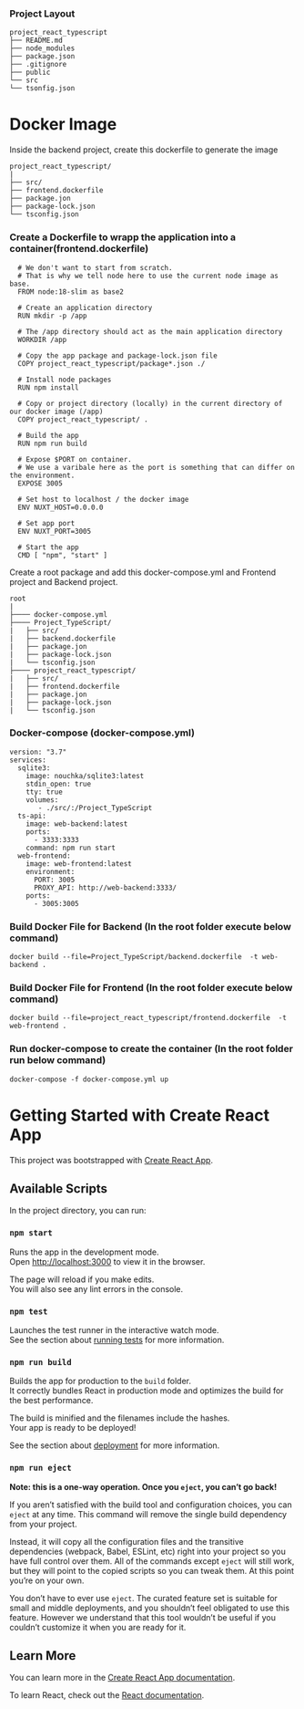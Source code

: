 
### Project Layout
```
project_react_typescript
├── README.md
├── node_modules
├── package.json
├── .gitignore
├── public
└── src
└── tsonfig.json
```

# Docker Image
Inside the backend project, create this dockerfile to generate the image 
```
project_react_typescript/
|
├── src/
├── frontend.dockerfile
├── package.jon
├── package-lock.json
└── tsconfig.json
```
### Create a Dockerfile to wrapp the application into a container(frontend.dockerfile)
      # We don't want to start from scratch.
      # That is why we tell node here to use the current node image as base.
      FROM node:18-slim as base2

      # Create an application directory
      RUN mkdir -p /app

      # The /app directory should act as the main application directory
      WORKDIR /app

      # Copy the app package and package-lock.json file
      COPY project_react_typescript/package*.json ./

      # Install node packages
      RUN npm install

      # Copy or project directory (locally) in the current directory of our docker image (/app)
      COPY project_react_typescript/ .

      # Build the app
      RUN npm run build

      # Expose $PORT on container.
      # We use a varibale here as the port is something that can differ on the environment.
      EXPOSE 3005

      # Set host to localhost / the docker image
      ENV NUXT_HOST=0.0.0.0

      # Set app port
      ENV NUXT_PORT=3005

      # Start the app
      CMD [ "npm", "start" ]

Create a root package and add this docker-compose.yml and Frontend project and Backend project.
```
root
|
├──── docker-compose.yml
├──── Project_TypeScript/
|	├── src/
|	├── backend.dockerfile
|	├── package.jon
|	├── package-lock.json
|	└── tsconfig.json
├──── project_react_typescript/
|	├── src/
|	├── frontend.dockerfile
|	├── package.jon
|	├── package-lock.json
|	└── tsconfig.json
```
### Docker-compose (docker-compose.yml)
	version: "3.7"
	services:
	  sqlite3:
	    image: nouchka/sqlite3:latest
	    stdin_open: true
	    tty: true
	    volumes:
	       - ./src/:/Project_TypeScript
	  ts-api:
	    image: web-backend:latest
	    ports:
	      - 3333:3333
	    command: npm run start
	  web-frontend:
	    image: web-frontend:latest
	    environment:
	      PORT: 3005
	      PROXY_API: http://web-backend:3333/
	    ports:
	      - 3005:3005


### Build Docker File for Backend (In the root folder execute below command) <br>
	docker build --file=Project_TypeScript/backend.dockerfile  -t web-backend .
	
### Build Docker File for Frontend (In the root folder execute below command) <br>
	docker build --file=project_react_typescript/frontend.dockerfile  -t web-frontend .

### Run docker-compose to create the container (In the root folder run below command) <br>
	docker-compose -f docker-compose.yml up
  

# Getting Started with Create React App

This project was bootstrapped with [Create React App](https://github.com/facebook/create-react-app).

## Available Scripts

In the project directory, you can run:

### `npm start`

Runs the app in the development mode.\
Open [http://localhost:3000](http://localhost:3000) to view it in the browser.

The page will reload if you make edits.\
You will also see any lint errors in the console.

### `npm test`

Launches the test runner in the interactive watch mode.\
See the section about [running tests](https://facebook.github.io/create-react-app/docs/running-tests) for more information.

### `npm run build`

Builds the app for production to the `build` folder.\
It correctly bundles React in production mode and optimizes the build for the best performance.

The build is minified and the filenames include the hashes.\
Your app is ready to be deployed!

See the section about [deployment](https://facebook.github.io/create-react-app/docs/deployment) for more information.

### `npm run eject`

**Note: this is a one-way operation. Once you `eject`, you can’t go back!**

If you aren’t satisfied with the build tool and configuration choices, you can `eject` at any time. This command will remove the single build dependency from your project.

Instead, it will copy all the configuration files and the transitive dependencies (webpack, Babel, ESLint, etc) right into your project so you have full control over them. All of the commands except `eject` will still work, but they will point to the copied scripts so you can tweak them. At this point you’re on your own.

You don’t have to ever use `eject`. The curated feature set is suitable for small and middle deployments, and you shouldn’t feel obligated to use this feature. However we understand that this tool wouldn’t be useful if you couldn’t customize it when you are ready for it.

## Learn More

You can learn more in the [Create React App documentation](https://facebook.github.io/create-react-app/docs/getting-started).

To learn React, check out the [React documentation](https://reactjs.org/).
